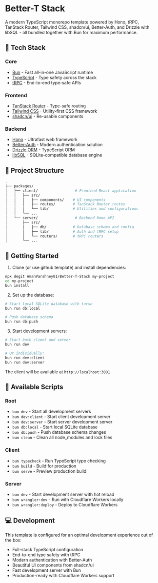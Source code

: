 # Better-T Stack

A modern TypeScript monorepo template powered by Hono, tRPC, TanStack Router, Tailwind CSS, shadcn/ui, Better-Auth, and
Drizzle with libSQL - all bundled together with Bun for maximum performance.

## 🚀 Tech Stack

### Core
- [Bun](https://bun.sh/) - Fast all-in-one JavaScript runtime
- [TypeScript](https://www.typescriptlang.org/) - Type safety across the stack
- [tRPC](https://trpc.io/) - End-to-end type-safe APIs

### Frontend
- [TanStack Router](https://tanstack.com/router) - Type-safe routing
- [Tailwind CSS](https://tailwindcss.com/) - Utility-first CSS framework
- [shadcn/ui](https://ui.shadcn.com/) - Re-usable components

### Backend
- [Hono](https://hono.dev/) - Ultrafast web framework
- [Better-Auth](https://www.better-auth.com/) - Modern authentication solution
- [Drizzle ORM](https://orm.drizzle.team/) - TypeScript ORM
- [libSQL](https://github.com/libsql/libsql) - SQLite-compatible database engine

## 📁 Project Structure

```bash
.
├── packages/
│   ├── client/                 # Frontend React application
│   │   ├── src/
│   │   │   ├── components/    # UI components
│   │   │   ├── routes/        # TanStack Router routes
│   │   │   └── lib/           # Utilities and configurations
│   │   └── ...
│   └── server/                 # Backend Hono API
│       ├── src/
│       │   ├── db/            # Database schema and config
│       │   ├── lib/           # Auth and tRPC setup
│       │   └── routers/       # tRPC routers
│       └── ...
```

## 🚦 Getting Started

1. Clone (or use github template) and install dependencies:
```bash
npx degit AmanVarshney01/Better-T-Stack my-project
cd my-project
bun install
```

2. Set up the database:
```bash
# Start local SQLite database with turso
bun run db:local

# Push database schema
bun run db:push
```

3. Start development servers:
```bash
# Start both client and server
bun run dev

# Or individually:
bun run dev:client
bun run dev:server
```

The client will be available at `http://localhost:3001`

## 📝 Available Scripts

### Root
- `bun dev` - Start all development servers
- `bun dev:client` - Start client development server
- `bun dev:server` - Start server development server
- `bun db:local` - Start local SQLite database
- `bun db:push` - Push database schema changes
- `bun clean` - Clean all node_modules and lock files

### Client
- `bun typecheck` - Run TypeScript type checking
- `bun build` - Build for production
- `bun serve` - Preview production build

### Server
- `bun dev` - Start development server with hot reload
- `bun wrangler:dev` - Run with Cloudflare Workers locally
- `bun wrangler:deploy` - Deploy to Cloudflare Workers

## 💻 Development

This template is configured for an optimal development experience out of the box:

- Full-stack TypeScript configuration
- End-to-end type safety with tRPC
- Modern authentication with Better-Auth
- Beautiful UI components from shadcn/ui
- Fast development server with Bun
- Production-ready with Cloudflare Workers support
